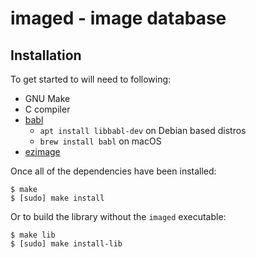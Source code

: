 # imaged - image database

## Installation

To get started to will need to following:

- GNU Make
- C compiler
- [babl](https://github.com/GNOME/babl)
  * `apt install libbabl-dev` on Debian based distros
  * `brew install babl` on macOS
- [ezimage](https://github.com/zshipko/ezimage)

Once all of the dependencies have been installed:

```shell
$ make
$ [sudo] make install
```

Or to build the library without the `imaged` executable:

```shell
$ make lib
$ [sudo] make install-lib
```
